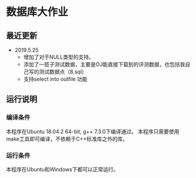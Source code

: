 # 数据库大作业

## 最近更新

- 2019.5.25  
  - 增加了对于NULL类型的支持。
  - 添加了一揽子测试数据，主要是OJ能直接下载到的评测数据，也包括我自己写的测试数据点（8.sql）
  - 支持select into outfile 功能

## 运行说明

### 编译条件 
本程序在Ubuntu 18.04.2 64-bit, g++ 7.3.0下编译通过。
本程序只需要使用make工具即可编译，不依赖于C++标准库之外的库。

### 运行条件
本程序在Ubuntu和Windows下都可以正常运行。
